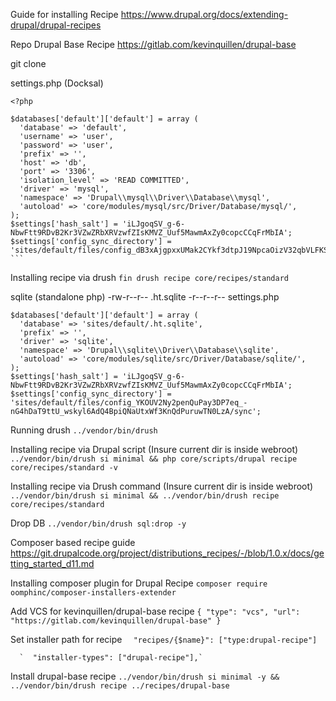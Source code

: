 Guide for installing Recipe
https://www.drupal.org/docs/extending-drupal/drupal-recipes

Repo Drupal Base Recipe
https://gitlab.com/kevinquillen/drupal-base


git clone 

settings.php (Docksal)
````
<?php

$databases['default']['default'] = array (
  'database' => 'default',
  'username' => 'user',
  'password' => 'user',
  'prefix' => '',
  'host' => 'db',
  'port' => '3306',
  'isolation_level' => 'READ COMMITTED',
  'driver' => 'mysql',
  'namespace' => 'Drupal\\mysql\\Driver\\Database\\mysql',
  'autoload' => 'core/modules/mysql/src/Driver/Database/mysql/',
);
$settings['hash_salt'] = 'iLJgoqSV_g-6-NbwFtt9RDvB2Kr3VZwZRbXRVzwfZIsKMVZ_Uuf5MawmAxZy0copcCCqFrMbIA';
$settings['config_sync_directory'] = 'sites/default/files/config_dB3xAjgpxxUMak2CYkf3dtpJ19NpcaOizV32qbVLFKSKzyQcE2uJ0jJfWGzFxZU9NevUAcGP7w/sync';
```
````
Installing recipe via drush
`fin drush recipe core/recipes/standard`




sqlite (standalone php)
-rw-r--r--  .ht.sqlite
-r--r--r--  settings.php
    
    $databases['default']['default'] = array (
      'database' => 'sites/default/.ht.sqlite',
      'prefix' => '',
      'driver' => 'sqlite',
      'namespace' => 'Drupal\\sqlite\\Driver\\Database\\sqlite',
      'autoload' => 'core/modules/sqlite/src/Driver/Database/sqlite/',
    );
    $settings['hash_salt'] = 'iLJgoqSV_g-6-NbwFtt9RDvB2Kr3VZwZRbXRVzwfZIsKMVZ_Uuf5MawmAxZy0copcCCqFrMbIA';
    $settings['config_sync_directory'] = 'sites/default/files/config_YKOUV2Ny2penQuPay3DP7eq_-nG4hDaT9ttU_wskyl6AdQ4BpiQNaUtxWf3KnQdPuruwTN0LzA/sync';

Running drush
``../vendor/bin/drush``

Installing recipe via Drupal script (Insure current dir is inside webroot)
```../vendor/bin/drush si minimal && php core/scripts/drupal recipe core/recipes/standard -v```

Installing recipe via Drush command (Insure current dir is inside webroot)
````../vendor/bin/drush si minimal && ../vendor/bin/drush recipe core/recipes/standard````

Drop DB
``../vendor/bin/drush sql:drop -y``


Composer based recipe guide
https://git.drupalcode.org/project/distributions_recipes/-/blob/1.0.x/docs/getting_started_d11.md

Installing composer plugin for Drupal Recipe
``composer require oomphinc/composer-installers-extender``

Add VCS for kevinquillen/drupal-base recipe
  `{
     "type": "vcs",
     "url": "https://gitlab.com/kevinquillen/drupal-base"
    }`

Set installer path for recipe
`  "recipes/{$name}": ["type:drupal-recipe"]`

      `  "installer-types": ["drupal-recipe"],`


Install drupal-base recipe
`../vendor/bin/drush si minimal -y && ../vendor/bin/drush recipe ../recipes/drupal-base`

